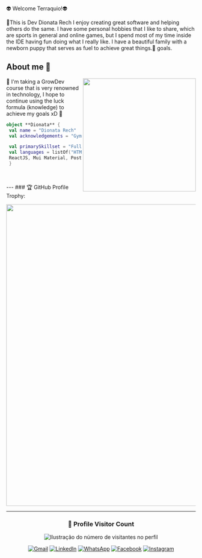 👽 Welcome Terraquio!👽

🏴This is Dev Dionata Rech I enjoy creating great software and helping others do the same.
I have some personal hobbies that I like to share, which are sports in general and online games,
but I spend most of my time inside the IDE having fun doing what I really like.
I have a beautiful family with a newborn puppy that serves as fuel to achieve great things.🏴
goals.

## About me 🥇

<img align="right" width="300" src="https://i2.wp.com/allhtaccess.info/wp-content/uploads/2018/03/programming.gif?fit=1281%2C716&ssl=1" />

🏴 I'm taking a GrowDev course that is very renowned in technology, I hope to continue using the luck formula (knowledge) to achieve my goals xD 🏴

```kotlin
object **Dionata** {
 val name = "Dionata Rech"
 val acknowledgements = "Gym , Gamer ,Family father"

 val primarySkillset = "Full Stack Web Developer"
 val languages = listOf("HTML, CSS, Javacript, Bootstrap,Typescript, NodeJS,
 ReactJS, Mui Material, PostregressSQL, PrismaORM)
 }
```

<br />


--- ### 🏆 GitHub Profile Trophy:

<p align="center">
  <a
    href="https://github.com/DionataRech/github-profile-trophy"
    title="repositório de troféus"
  >
    <img
      width="800"
      src="https://github-profile-trophy.vercel.app/?username=DionataRech&column=8&theme=darkhub&no-frame=true&no-bg=true"
    />
  </a>
</p>

---

<div align="center">
  <h3><b>📍 Profile Visitor Count</b></h3>
</div>

<p align="center">
  <img
    src="https://profile-counter.glitch.me/DionataRech/count.svg"
    alt="Ilustração do número de visitantes no perfil"
  />
</p>

<p align="center">
  <a href="#" title="Gmail">
  <img src="https://img.shields.io/badge/-Gmail-FF0000?style=flat-square&labelColor=FF0000&logo=gmail&logoColor=white&link= dionata.rech@gmail.com" alt="Gmail" /></a>

  <a href="#" title="LinkedIn">
  <img src="https://img.shields.io/badge/-Linkedin-0e76a8?style=flat-square&logo=Linkedin&logoColor=white&link= https://www.linkedin.com/in/dionata-gabriel-rech-93328214b/" alt="LinkedIn"/></a>

  <a href="#" title="WhatsApp">
  <img src="https://img.shields.io/badge/-WhatsApp-25d366?style=flat-square&labelColor=25d366&logo=whatsapp&logoColor=white&link= 55 51 996700758" alt="WhatsApp"/></a>

  <a href="#" title="Facebook">
  <img src="https://img.shields.io/badge/-Facebook-3b5998?style=flat-square&labelColor=3b5998&logo=facebook&logoColor=white&link=https://www.facebook.com/dionata.rech?mibextid=LQQJ4d)" alt="Facebook"/></a>

  <a href="#" title="Instagram">
  <img src="https://img.shields.io/badge/-Instagram-DF0174?style=flat-square&labelColor=DF0174&logo=instagram&logoColor=white&link=https://instagram.com/dionata.rech?igshid=OWZienRiaHYzcmxp)https://instagram.com/dionata.rech?igshid=OWZienRiaHYzcmxp" alt="Instagram"/></a>
</p>
